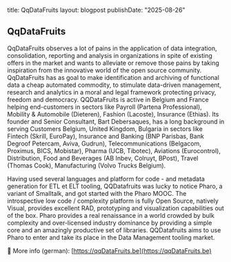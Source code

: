 title: QqDataFruits
layout: blogpost
publishDate: "2025-08-26"

##  QqDataFruits

QqDataFruits observes a lot of pains in the application of data integration, consolidation, reporting and analysis in organizations in spite of existing offers in the market and wants to alleviate or remove those pains by taking inspiration from the innovative world of the open source community. QqDataFruits has as goal to make identification and archiving of functional data a cheap automated commodity, to stimulate data-driven management, research  and analytics in a moral and legal framework protecting privacy, freedom and democracy. QQDataFruits is active in Belgium and France helping end-customers in sectors like Payroll (Partena Professional), Mobility & Automobile (Dieteren), Fashion (Lacoste), Insurance (Ethias). Its founder and Senior Consultant, Bart Debersaques, has a long background in serving Customers Belgium, United Kingdom, Bulgaria in sectors like Fintech (Skrill, EuroPay), Insurance and Banking (BNP Parisbas, Bank Degroof Petercam, Aviva, Gudrun), Telecommunications (Belgacom, Proximus, BICS, Mobistar), Pharma (UCB, Tibotec), Aviations (Eurocontrol), Distribution, Food and Beverages (AB Inbev, Colruyt, BPost), Travel (Thomas Cook), Manufacturing (Volvo Trucks Belgium).

Having used several languages and platform for code - and metadata generation for ETL et ELT tooling, QQDatafruits was lucky to notice Pharo, a variant of Smalltalk, and got started with the Pharo MOOC. The introspective low code / complexity platform is fully Open Source, natively Visual, provides excellent RAD, prototyping and visualization capabilities out of the box. Pharo provides a real renaissance in a world crowded by bulk complexity and over-licensed industry dominance by providing a simple core and an amazingly productive set of libraries. QQDatafruits aims to use Pharo to enter and take its place in the Data Management tooling market. 

📎 More info (german): [https://qqDataFruits.be](https://qqDataFruits.be)